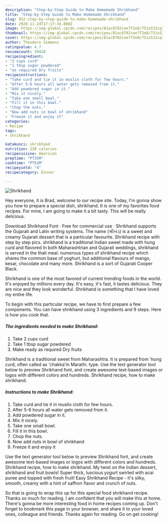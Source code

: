 ```yaml
---
description: "Step-by-Step Guide to Make Homemade Shrikhand"
title: "Step-by-Step Guide to Make Homemade Shrikhand"
slug: 922-step-by-step-guide-to-make-homemade-shrikhand
date: 2020-11-24T17:17:34.808Z
image: https://img-global.cpcdn.com/recipes/81ac8702cee7f2e8/751x532cq70/shrikhand-recipe-main-photo.jpg
thumbnail: https://img-global.cpcdn.com/recipes/81ac8702cee7f2e8/751x532cq70/shrikhand-recipe-main-photo.jpg
cover: https://img-global.cpcdn.com/recipes/81ac8702cee7f2e8/751x532cq70/shrikhand-recipe-main-photo.jpg
author: Theodore Simmons
ratingvalue: 4.7
reviewcount: 39428
recipeingredient:
- "2 cups curd"
- "1 tbsp sugar powdered"
- "as required Dry fruits"
recipeinstructions:
- "Take curd and tie it in muslin cloth for few hours."
- "After 5-6 hours all water gets removed from it."
- "Add powdered sugar in it."
- "Mix it nicely."
- "Take one small bowl."
- "Fill it in this bowl."
- "Chop the nuts."
- "Now add nuts in bowl of shrikhand"
- "Freeze it and enjoy it"
categories:
- Recipe
tags:
- shrikhand

katakunci: shrikhand 
nutrition: 238 calories
recipecuisine: American
preptime: "PT35M"
cooktime: "PT52M"
recipeyield: "4"
recipecategory: Dinner

---
```



![Shrikhand](https://img-global.cpcdn.com/recipes/81ac8702cee7f2e8/751x532cq70/shrikhand-recipe-main-photo.jpg)

Hey everyone, it is Brad, welcome to our recipe site. Today, I'm gonna show you how to prepare a special dish, shrikhand. It is one of my favorites food recipes. For mine, I am going to make it a bit tasty. This will be really delicious.

Download Shrikhand Font · Free for commercial use · Shrikhand supports the Gujarati and Latin writing systems. The name (શ્રીખંડ) is a sweet and creamy Gujarati dessert that is a particular favourite. Shrikhand recipe with step by step pics. shrikhand is a traditional Indian sweet made with hung curd and flavored In both Maharashtrian and Gujarati weddings, shrikhand is served in the thali meal. numerous types of shrikhand recipe which shares the common base of yoghurt, but additional flavours of mango, kesar, chocolate and many more. Shrikhand is a sort of Gujarati Cooper Black.

Shrikhand is one of the most favored of current trending foods in the world. It's enjoyed by millions every day. It's easy, it's fast, it tastes delicious. They are nice and they look wonderful. Shrikhand is something that I have loved my entire life.


To begin with this particular recipe, we have to first prepare a few components. You can have shrikhand using 3 ingredients and 9 steps. Here is how you cook that.

<!--inarticleads1-->

##### The ingredients needed to make Shrikhand:

1. Take 2 cups curd
1. Take 1 tbsp sugar powdered
1. Make ready as required Dry fruits


Shrikhand is a traditional sweet from Maharashtra. It is prepared from &#39;hung curd, often called as &#39;chakka&#39;in Marathi. type. Use the text generator tool below to preview Shrikhand font, and create awesome text-based images or logos with different colors and hundreds. Shrikhand recipe, how to make shrikhand. 

<!--inarticleads2-->

##### Instructions to make Shrikhand:

1. Take curd and tie it in muslin cloth for few hours.
1. After 5-6 hours all water gets removed from it.
1. Add powdered sugar in it.
1. Mix it nicely.
1. Take one small bowl.
1. Fill it in this bowl.
1. Chop the nuts.
1. Now add nuts in bowl of shrikhand
1. Freeze it and enjoy it


Use the text generator tool below to preview Shrikhand font, and create awesome text-based images or logos with different colors and hundreds. Shrikhand recipe, how to make shrikhand. My twist on the Indian dessert, shrikhand and fruit bowls! Super thick, luscious yogurt swirled with acai puree and topped with fresh fruit! Easy Shrikhand Recipe - it&#39;s silky, smooth, creamy with a hint of saffron flavor and crunch of nuts. 

So that is going to wrap this up for this special food shrikhand recipe. Thanks so much for reading. I am confident that you will make this at home. There's gonna be more interesting food in home recipes coming up. Don't forget to bookmark this page in your browser, and share it to your loved ones, colleague and friends. Thanks again for reading. Go on get cooking!
